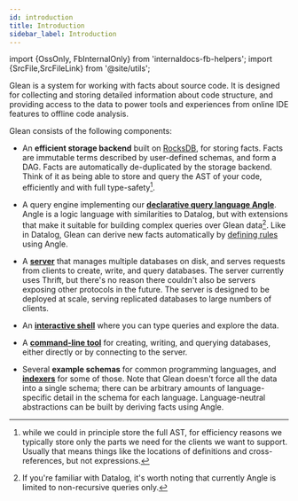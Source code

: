 ```yaml
---
id: introduction
title: Introduction
sidebar_label: Introduction
---
```


import {OssOnly, FbInternalOnly} from 'internaldocs-fb-helpers';
import {SrcFile,SrcFileLink} from '@site/utils';

Glean is a system for working with facts about source code. It is
designed for collecting and storing detailed information about code
structure, and providing access to the data to power tools and
experiences from online IDE features to offline code analysis.

Glean consists of the following components:

* An **efficient storage backend** built on
  [RocksDB](https://rocksdb.org/), for storing facts. Facts are
  immutable terms described by user-defined schemas, and form a
  DAG. Facts are automatically de-duplicated by the storage
  backend. Think of it as being able to store and query the AST of
  your code, efficiently and with full type-safety[^1].

* A query engine implementing our **[declarative query language
  Angle](angle/intro)**.  Angle is a logic language with similarities
  to Datalog, but with extensions that make it suitable for building
  complex queries over Glean data[^2].  Like in Datalog, Glean can
  derive new facts automatically by [defining rules](derived.md) using
  Angle.

* A **[server](server.md)** that manages multiple databases on disk, and
  serves requests from clients to create, write, and query
  databases. The server currently uses Thrift, but there's no reason
  there couldn't also be servers exposing other protocols in the
  future.  The server is designed to be deployed at scale, serving
  replicated databases to large numbers of clients.

* An **[interactive shell](shell.md)** where you can type queries and explore
  the data.

* A **[command-line tool](cli.md)** for creating, writing, and querying
  databases, either directly or by connecting to the server.

* Several **<SrcFileLink file="glean/schema/source">example schemas</SrcFileLink>** for common programming languages, and
  **[indexers](indexer/intro.md)** for some of those.  Note that Glean
  doesn't force all the data into a single schema; there can be
  arbitrary amounts of language-specific detail in the schema for each
  language. Language-neutral abstractions can be built by <SrcFileLink
  file="glean/schema/source/codemarkup.angle">deriving facts using Angle</SrcFileLink>.

[^1]: while we could in principle store the full AST, for efficiency
reasons we typically store only the parts we need for the clients we
want to support. Usually that means things like the locations of
definitions and cross-references, but not expressions.

[^2]: If you're familiar with Datalog, it's worth noting that
currently Angle is limited to non-recursive queries only.
